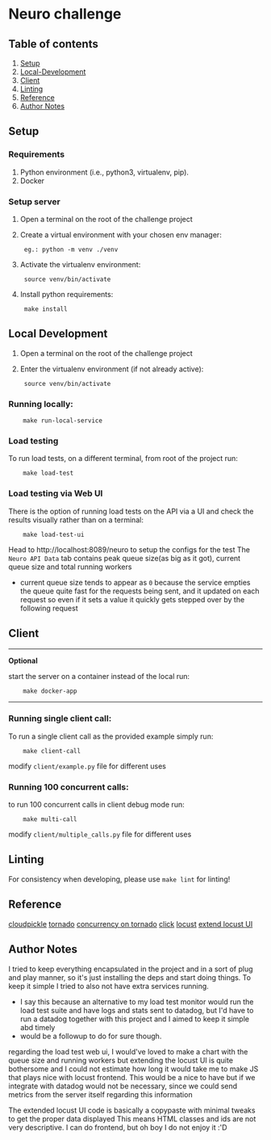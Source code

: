 # Neuro challenge
## Table of contents
1. [Setup](#setup)
2. [Local-Development](#local-development)
3. [Client](#client)
4. [Linting](#linting)
5. [Reference](#reference)
6. [Author Notes](#author-notes)

## Setup


### Requirements

1. Python environment (i.e., python3, virtualenv, pip).
2. Docker


### Setup server

1. Open a terminal on the root of the challenge project
2. Create a virtual environment with your chosen env manager:

        eg.: python -m venv ./venv

3. Activate the virtualenv environment:

        source venv/bin/activate

4. Install python requirements:

        make install

## Local Development

1. Open a terminal on the root of the challenge project
2. Enter the virtualenv environment (if not already active):

        source venv/bin/activate

### Running locally:

        make run-local-service 

### Load testing
To run load tests, on a different terminal, from root of the project run:

        make load-test

### Load testing via Web UI
There is the option of running load tests on the API via a UI and check the results visually rather than on a terminal:
        
        make load-test-ui

Head to http://localhost:8089/neuro to setup the configs for the test
The `Neuro API Data` tab contains peak queue size(as big as it got), current queue size and total running workers

- current queue size tends to appear as `0` because the service empties the queue quite fast for the requests being sent, and it updated on each request so even if it sets a value it quickly gets stepped over by the following request


## Client
---
**Optional**

start the server on a container instead of the local run:
        
        make docker-app


---

### Running single client call:
To run a single client call as the provided example simply run:

        make client-call


modify `client/example.py` file for different uses

### Running 100 concurrent calls:
to run 100 concurrent calls in client debug mode run:

        make multi-call

modify `client/multiple_calls.py` file for different uses

## Linting

For consistency when developing, please use `make lint` for linting!

## Reference

[cloudpickle](https://github.com/cloudpipe/cloudpickle)
[tornado](https://www.tornadoweb.org/en/stable/)
[concurrency on tornado](https://www.tornadoweb.org/en/branch4.5/concurrent.html)
[click](https://click.palletsprojects.com/en/8.0.x/)
[locust](https://locust.io/)
[extend locust UI](https://github.com/locustio/locust/blob/master/examples/extend_web_ui/static/extend.js)

## Author Notes

I tried to keep everything encapsulated in the project and in a sort of plug and play manner, so it's just installing the deps and start doing things. To keep it simple I tried to also not have extra services running.

- I say this because an alternative to my load test monitor would run the load test suite and have logs and stats sent to datadog, but I'd have to run a datadog together with this project and I aimed to keep it simple abd timely
 - would be a followup to do for sure though.

regarding the load test web ui, I would've loved to make a chart with the queue size and running workers but extending the locust UI is quite bothersome and I could not estimate how long it would take me to make JS that plays nice with locust frontend. This would be a nice to have but if we integrate with datadog would not be necessary, since we could send metrics from the server itself regarding this information

The extended locust UI code is basically a copypaste with minimal tweaks to get the proper data displayed
This means HTML classes and ids are not very descriptive. I can do frontend, but oh boy I do not enjoy it :'D